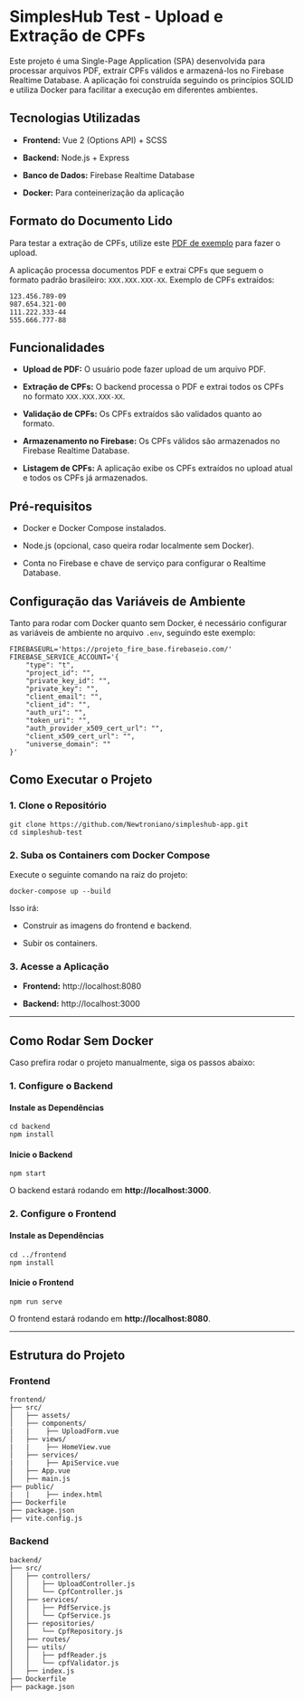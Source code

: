 
# SimplesHub Test - Upload e Extração de CPFs

Este projeto é uma Single-Page Application (SPA) desenvolvida para processar arquivos PDF, extrair CPFs válidos e armazená-los no Firebase Realtime Database. A aplicação foi construída seguindo os princípios SOLID e utiliza Docker para facilitar a execução em diferentes ambientes.

## Tecnologias Utilizadas

-   **Frontend:** Vue 2 (Options API) + SCSS
    
-   **Backend:** Node.js + Express
    
-   **Banco de Dados:** Firebase Realtime Database
    
-   **Docker:** Para conteinerização da aplicação
    

## Formato do Documento Lido

Para testar a extração de CPFs, utilize este [PDF de exemplo](https://drive.google.com/file/d/1TmRsgysAJQcEmffSSgoetTfDhyZTCeJ8/view?usp=sharing) para fazer o upload.

A aplicação processa documentos PDF e extrai CPFs que seguem o formato padrão brasileiro: `XXX.XXX.XXX-XX`. Exemplo de CPFs extraídos:

```
123.456.789-09
987.654.321-00
111.222.333-44
555.666.777-88
```

## Funcionalidades

-   **Upload de PDF:** O usuário pode fazer upload de um arquivo PDF.
    
-   **Extração de CPFs:** O backend processa o PDF e extrai todos os CPFs no formato `XXX.XXX.XXX-XX`.
    
-   **Validação de CPFs:** Os CPFs extraídos são validados quanto ao formato.
    
-   **Armazenamento no Firebase:** Os CPFs válidos são armazenados no Firebase Realtime Database.
    
-   **Listagem de CPFs:** A aplicação exibe os CPFs extraídos no upload atual e todos os CPFs já armazenados.
    

## Pré-requisitos

-   Docker e Docker Compose instalados.
    
-   Node.js (opcional, caso queira rodar localmente sem Docker).
    
-   Conta no Firebase e chave de serviço para configurar o Realtime Database.
    

## Configuração das Variáveis de Ambiente

Tanto para rodar com Docker quanto sem Docker, é necessário configurar as variáveis de ambiente no arquivo `.env`, seguindo este exemplo:

```
FIREBASEURL='https://projeto_fire_base.firebaseio.com/'
FIREBASE_SERVICE_ACCOUNT='{
    "type": "t",
    "project_id": "",
    "private_key_id": "",
    "private_key": "",
    "client_email": "",
    "client_id": "",
    "auth_uri": "",
    "token_uri": "",
    "auth_provider_x509_cert_url": "",
    "client_x509_cert_url": "",
    "universe_domain": ""
}'

```

## Como Executar o Projeto

### 1. Clone o Repositório

```
git clone https://github.com/Newtroniano/simpleshub-app.git
cd simpleshub-test
```

### 2. Suba os Containers com Docker Compose

Execute o seguinte comando na raiz do projeto:

```
docker-compose up --build
```

Isso irá:

-   Construir as imagens do frontend e backend.
    
-   Subir os containers.
    

### 3. Acesse a Aplicação

-   **Frontend:**  http://localhost:8080
    
-   **Backend:**  http://localhost:3000
    

----------

## Como Rodar Sem Docker

Caso prefira rodar o projeto manualmente, siga os passos abaixo:

### 1. Configure o Backend

#### Instale as Dependências

```
cd backend
npm install
```

#### Inicie o Backend

```
npm start
```

O backend estará rodando em **http://localhost:3000**.

### 2. Configure o Frontend

#### Instale as Dependências

```
cd ../frontend
npm install
```

#### Inicie o Frontend

```
npm run serve
```

O frontend estará rodando em **http://localhost:8080**.

----------

## Estrutura do Projeto

### **Frontend**

```
frontend/
├── src/
│   ├── assets/
│   ├── components/
|   |    ├── UploadForm.vue
│   ├── views/
|   |    ├── HomeView.vue
│   ├── services/
|   |    ├── ApiService.vue
│   ├── App.vue
│   ├── main.js
├── public/
|   |    ├── index.html
├── Dockerfile
├── package.json
├── vite.config.js
```

### **Backend**

```
backend/
├── src/
│   ├── controllers/
│   │   ├── UploadController.js
│   │   └── CpfController.js
│   ├── services/
│   │   ├── PdfService.js
│   │   └── CpfService.js
│   ├── repositories/
│   │   └── CpfRepository.js
│   ├── routes/
│   ├── utils/
│   │   ├── pdfReader.js
│   │   └── cpfValidator.js
│   ├── index.js
├── Dockerfile
├── package.json
```